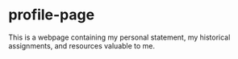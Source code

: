 # profile-page
This is a webpage containing my personal statement, my historical assignments, and resources valuable to me.
